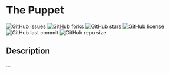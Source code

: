 # The Puppet
[![GitHub issues](https://img.shields.io/github/issues/JacobHdez/The-Puppet?style=for-the-badge)](https://github.com/JacobHdez/The-Puppet/issues)
[![GitHub forks](https://img.shields.io/github/forks/JacobHdez/The-Puppet?style=for-the-badge)](https://github.com/JacobHdez/The-Puppet/network)
[![GitHub stars](https://img.shields.io/github/stars/JacobHdez/The-Puppet?style=for-the-badge)](https://github.com/JacobHdez/The-Puppet/stargazers)
[![GitHub license](https://img.shields.io/github/license/JacobHdez/The-Puppet?style=for-the-badge)](https://github.com/JacobHdez/The-Puppet) <br>
![GitHub last commit](https://img.shields.io/github/last-commit/JacobHdez/The-Puppet?style=for-the-badge)
![GitHub repo size](https://img.shields.io/github/repo-size/JacobHdez/The-Puppet?style=for-the-badge)

## Description

...